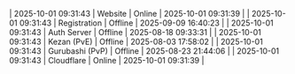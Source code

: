 | 2025-10-01 09:31:43 | Website | Online | 2025-10-01 09:31:39 |
| 2025-10-01 09:31:43 | Registration | Offline | 2025-09-09 16:40:23 |
| 2025-10-01 09:31:43 | Auth Server | Offline | 2025-08-18 09:33:31 |
| 2025-10-01 09:31:43 | Kezan (PvE) | Offline | 2025-08-03 17:58:02 |
| 2025-10-01 09:31:43 | Gurubashi (PvP) | Offline | 2025-08-23 21:44:06 |
| 2025-10-01 09:31:43 | Cloudflare | Online | 2025-10-01 09:31:39 |
